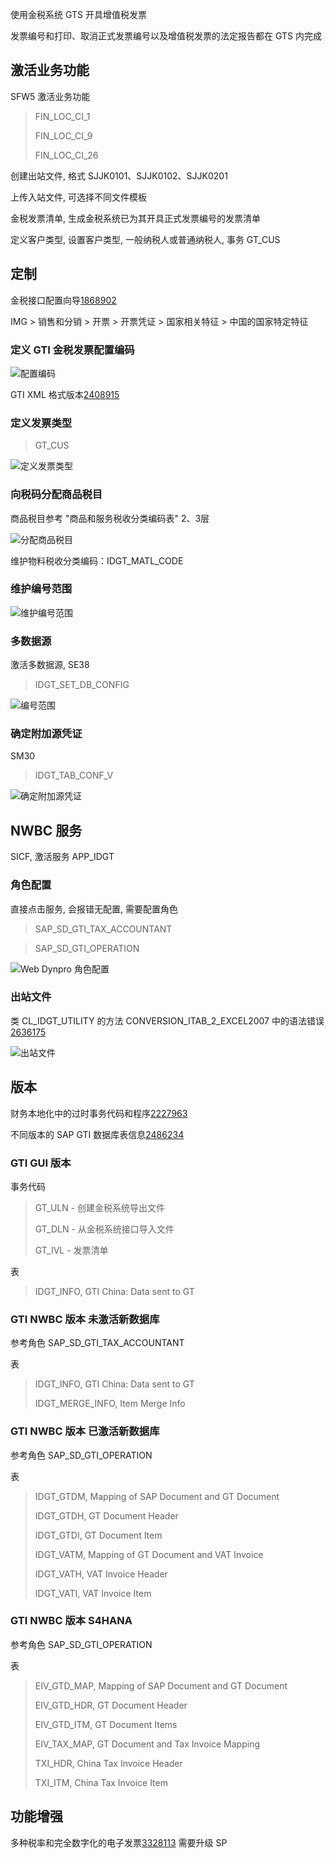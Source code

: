 使用金税系统 GTS 开具增值税发票

发票编号和打印、取消正式发票编号以及增值税发票的法定报告都在 GTS 内完成

## 激活业务功能
SFW5 激活业务功能
> FIN_LOC_CI_1
>
> FIN_LOC_CI_9
>
> FIN_LOC_CI_26

创建出站文件, 格式 SJJK0101、SJJK0102、SJJK0201

上传入站文件, 可选择不同文件模板

金税发票清单, 生成金税系统已为其开具正式发票编号的发票清单

定义客户类型, 设置客户类型, 一般纳税人或普通纳税人, 事务 GT_CUS

## 定制
金税接口配置向导[1868902](https://me.sap.com/notes/1868902)

IMG > 销售和分销 > 开票 > 开票凭证 > 国家相关特征 > 中国的国家特定特征

### 定义 GTI 金税发票配置编码

![配置编码](./img/IDGT_CONF.png "配置编码")

GTI XML 格式版本[2408915](https://me.sap.com/notes/2408915)

### 定义发票类型
> GT_CUS 

![定义发票类型](./img/GT_CUS.png "定义发票类型")

### 向税码分配商品税目

商品税目参考 "商品和服务税收分类编码表" 2、3层

![分配商品税目](./img/IDGT_CODE.png "分配商品税目")

维护物料税收分类编码：IDGT_MATL_CODE

### 维护编号范围

![维护编号范围](./img/GTICHINA.png "维护编号范围")

### 多数据源
激活多数据源, SE38
> IDGT_SET_DB_CONFIG

![编号范围](./img/IDGT_BILL.png "编号范围")

### 确定附加源凭证
SM30
> IDGT_TAB_CONF_V

![确定附加源凭证](./img/IDGT_TAB_CONF.png "确定附加源凭证")

## NWBC 服务
SICF, 激活服务 APP_IDGT

### 角色配置
直接点击服务, 会报错无配置, 需要配置角色
> SAP_SD_GTI_TAX_ACCOUNTANT

> SAP_SD_GTI_OPERATION

![Web Dynpro 角色配置](./img/Web-Dynpro.png "Web Dynpro 角色配置")

### 出站文件
类 CL_IDGT_UTILITY 的方法 CONVERSION_ITAB_2_EXCEL2007 中的语法错误[2636175](https://me.sap.com/notes/2636175)

![出站文件](./img/AC_IDGT_OUTBOUND.png "出站文件")

## 版本
财务本地化中的过时事务代码和程序[2227963](https://me.sap.com/notes/2227963)

不同版本的 SAP GTI 数据库表信息[2486234](https://me.sap.com/notes/2486234)
### GTI GUI 版本
事务代码
> GT_ULN - 创建金税系统导出文件
>
> GT_DLN - 从金税系统接口导入文件
>
> GT_IVL - 发票清单

表
> IDGT_INFO, GTI China: Data sent to GT

### GTI NWBC 版本 未激活新数据库
参考角色 SAP_SD_GTI_TAX_ACCOUNTANT

表
> IDGT_INFO, GTI China: Data sent to GT
>
> IDGT_MERGE_INFO, Item Merge Info

### GTI NWBC 版本 已激活新数据库
参考角色 SAP_SD_GTI_OPERATION

表
> IDGT_GTDM, Mapping of SAP Document and GT Document
>
> IDGT_GTDH, GT Document Header
>
> IDGT_GTDI, GT Document Item
>
> IDGT_VATM, Mapping of GT Document and VAT Invoice
>
> IDGT_VATH, VAT Invoice Header
>
> IDGT_VATI, VAT Invoice Item

### GTI NWBC 版本 S4HANA
参考角色 SAP_SD_GTI_OPERATION

表
> EIV_GTD_MAP, Mapping of SAP Document and GT Document
>
> EIV_GTD_HDR, GT Document Header
>
> EIV_GTD_ITM, GT Document Items
>
> EIV_TAX_MAP, GT Document and Tax Invoice Mapping
>
> TXI_HDR, China Tax Invoice Header
>
> TXI_ITM, China Tax Invoice Item

## 功能增强

多种税率和完全数字化的电子发票[3328113](https://me.sap.com/notes/3328113)
需要升级 SP